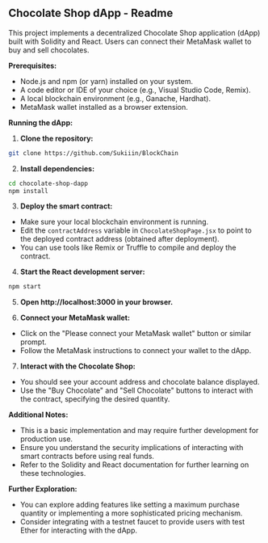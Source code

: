 ## Chocolate Shop dApp - Readme

This project implements a decentralized Chocolate Shop application (dApp) built with Solidity and React. Users can connect their MetaMask wallet to buy and sell chocolates.

**Prerequisites:**

* Node.js and npm (or yarn) installed on your system.
* A code editor or IDE of your choice (e.g., Visual Studio Code, Remix).
* A local blockchain environment (e.g., Ganache, Hardhat).
* MetaMask wallet installed as a browser extension.

**Running the dApp:**

1. **Clone the repository:**

```bash
git clone https://github.com/Sukiiin/BlockChain
```

2. **Install dependencies:**

```bash
cd chocolate-shop-dapp
npm install
```

3. **Deploy the smart contract:**

* Make sure your local blockchain environment is running.
* Edit the `contractAddress` variable in `ChocolateShopPage.jsx` to point to the deployed contract address (obtained after deployment).
* You can use tools like Remix or Truffle to compile and deploy the contract.

4. **Start the React development server:**

```bash
npm start
```

5. **Open http://localhost:3000 in your browser.**

6. **Connect your MetaMask wallet:**

* Click on the "Please connect your MetaMask wallet" button or similar prompt.
* Follow the MetaMask instructions to connect your wallet to the dApp.

7. **Interact with the Chocolate Shop:**

* You should see your account address and chocolate balance displayed.
* Use the "Buy Chocolate" and "Sell Chocolate" buttons to interact with the contract, specifying the desired quantity.

**Additional Notes:**

* This is a basic implementation and may require further development for production use.
* Ensure you understand the security implications of interacting with smart contracts before using real funds.
* Refer to the Solidity and React documentation for further learning on these technologies.

**Further Exploration:**

* You can explore adding features like setting a maximum purchase quantity or implementing a more sophisticated pricing mechanism.
* Consider integrating with a testnet faucet to provide users with test Ether for interacting with the dApp.
